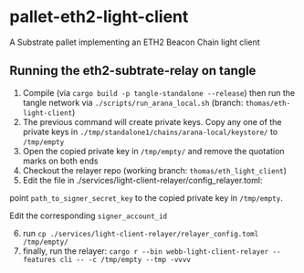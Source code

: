 # pallet-eth2-light-client
A Substrate pallet implementing an ETH2 Beacon Chain light client

## Running the eth2-subtrate-relay on tangle

1. Compile (via `cargo build -p tangle-standalone --release`) then run the tangle network via `./scripts/run_arana_local.sh` (branch: `thomas/eth-light-client`)
2. The previous command will create private keys. Copy any one of the private keys in `./tmp/standalone1/chains/arana-local/keystore/` to `/tmp/empty`
3. Open the copied private key in `/tmp/empty/` and remove the quotation marks on both ends
4. Checkout the relayer repo (working branch: `thomas/eth_light_client`)
5. Edit the file in ./services/light-client-relayer/config_relayer.toml:

point `path_to_signer_secret_key` to the copied private key in `/tmp/empty`.

Edit the corresponding `signer_account_id`

6. run `cp ./services/light-client-relayer/relayer_config.toml /tmp/empty/`
7. finally, run the relayer: `cargo r --bin webb-light-client-relayer --features cli -- -c /tmp/empty --tmp -vvvv`
